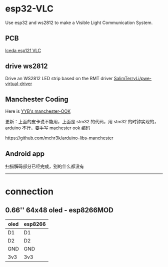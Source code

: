 # esp32-VLC

Use esp32 and ws2812 to make a Visible Light Communication System. 

## PCB

[lceda esp12f VLC](https://u.lceda.cn/account/user/projects/index/detail?project=e002af75aaf0421280fabf62bafaa944&folder=all)

## drive ws2812

Drive an WS2812 LED strip based on the RMT driver [SalimTerryLi/pwe-virtual-driver](https://github.com/SalimTerryLi/pwe-virtual-driver)

## Manchester Coding

Here is [YYB's manchester-OOK](https://paste.ubuntu.com/p/fJGT6d4YjY/)

更新：上面的皮卡说不能用，上面是 stm32 的代码，用 stm32 的时钟实现的，arduino 不行，要手写 machester ook 编码

https://github.com/mchr3k/arduino-libs-manchester

## Android app

扫描解码部分已经完成，别的什么都没有

--------------

# connection

## 0.66'' 64x48 oled - esp8266MOD

| oled        | esp8266     |
| ----------- | ----------- |
| D1          | D1          |
| D2          | D2          |
| GND         | GND         |
| 3v3         | 3v3         |
